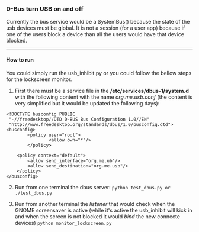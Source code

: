 ### D-Bus turn USB on and off

Currently the bus service would be a SystemBus() because the state of the usb
devices must be global. It is not a session (for a user app) because if one of the
users block a device than all the users would have that device blocked.

-------
#### How to run
You could simply run the usb_inhibit.py or you could follow the bellow steps for
the lockscreen monitor.

1. First there must be a service file in the **/etc/services/dbus-1/system.d**
with the following content with the name *org.me.usb.conf* (the content is very
simplified but it would be updated the following days):

```
<!DOCTYPE busconfig PUBLIC                                                      
 "-//freedesktop//DTD D-BUS Bus Configuration 1.0//EN"                          
 "http://www.freedesktop.org/standards/dbus/1.0/busconfig.dtd">                 
<busconfig>                                                                     
        <policy user="root">                                                    
                <allow own="*"/>                                                
        </policy>                                                               
                                                                                
    <policy context="default">                                                  
        <allow send_interface="org.me.ub"/>                                     
        <allow send_destination="org.me.usb"/>                                  
    </policy>                                                                   
</busconfig>
```

2. Run from one terminal the dbus server:
```python test_dbus.py or ./test_dbus.py```

3. Run from another terminal the *listener* that would check when the GNOME
screensaver is active (while it's active the usb_inhibit will kick in and
when the screen is not blocked it would *bind* the new connecte devices)
```python monitor_lockscreen.py```
